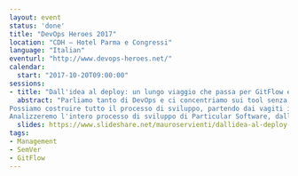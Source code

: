 ```yaml
---
layout: event
status: 'done'
title: "DevOps Heroes 2017"
location: "CDH – Hotel Parma e Congressi"
language: "Italian"
eventurl: "http://www.devops-heroes.net/"
calendar:
  start: "2017-10-20T09:00:00"
sessions:
- title: "Dall'idea al deploy: un lungo viaggio che passa per GitFlow e SemVer"
  abstract: "Parliamo tanto di DevOps e ci concentriamo sui tool senza soffermarci a pensare che DevOps è principalmente una metodologia. Lo scopo è rendere l'intera filiera il più fluida e lineare possibile, rimuovendo impedimenti e cercando di prevenire e anticipare problemi.
Possiamo costruire tutto il processo di sviluppo, partendo dai vagiti iniziali del backlog per finire che il deploy fisico in ottica DevOps? Il processo ha impatto sulle scelte tecniche? Pratiche come SemVer e GitFlow hanno invece un impatto sul backlog?
Analizzeremo l'intero processo di sviluppo di Particular Software, dalla gestione del backlog al deploy automatico in produzione, con lo scopo di evidenziare come pratiche che sembrano disconnesse abbiano invece impatto su tutta la filiera."
  slides: https://www.slideshare.net/mauroservienti/dallidea-al-deploy-un-lungo-viaggio-che-passa-per-git-flow-e-semver
tags:
- Management
- SemVer
- GitFlow
---
```

